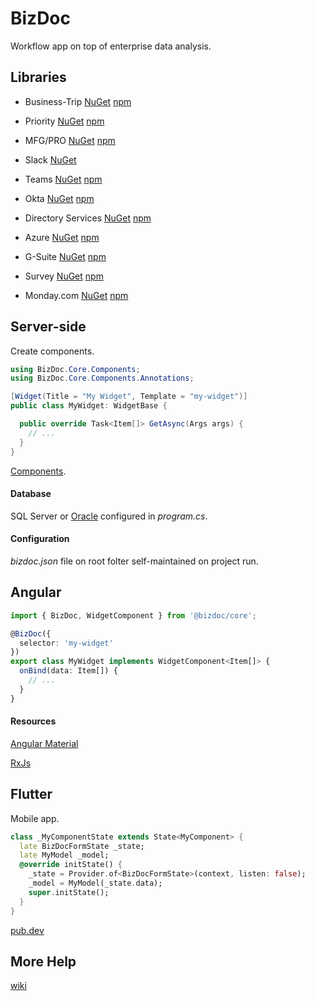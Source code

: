 # BizDoc

Workflow app on top of enterprise data analysis.

## Libraries

* Business-Trip [NuGet](https://www.nuget.org/packages/BizDoc.Applications.Business-Trip/) [npm](https://www.npmjs.com/package/@bizdoc-apps/business-trip)

* Priority [NuGet](https://www.nuget.org/packages/BizDoc.Infrastructure.Priority) [npm](https://www.npmjs.com/@bizdoc/priority)

* MFG/PRO [NuGet](https://www.nuget.org/packages/BizDoc.Infrastructure.Mfg) [npm](https://www.npmjs.com/@bizdoc/mfg)

* Slack [NuGet](https://www.nuget.org/packages/BizDoc.Social.Slack) 

* Teams [NuGet](https://www.nuget.org/packages/BizDoc.Social.Teams) [npm](https://www.npmjs.com/@bizdoc/teams)

* Okta [NuGet](https://www.nuget.org/packages/BizDoc.Authentication.Okta) [npm](https://www.npmjs.com/@bizdoc/okta)

* Directory Services [NuGet](https://www.nuget.org/packages/BizDoc.Authentication.DirectoryServices) [npm](https://www.npmjs.com/@bizdoc/windows)

* Azure [NuGet](https://www.nuget.org/packages/BizDoc.Authentication.Azure) [npm](https://www.npmjs.com/@bizdoc/azure)

* G-Suite [NuGet](https://www.nuget.org/packages/BizDoc.Authentication.G-Suite) [npm](https://www.npmjs.com/@bizdoc/g-suite)

* Survey [NuGet](https://www.nuget.org/packages/BizDoc.Infrastructure.Survey) [npm](https://www.npmjs.com/@bizdoc/survey)

* Monday.com [NuGet](https://www.nuget.org/packages/BizDoc.Infrastructure.Monday) [npm](https://www.npmjs.com/@bizdoc/monday)

## Server-side

Create components.

```cs
using BizDoc.Core.Components;
using BizDoc.Core.Components.Annotations;

[Widget(Title = "My Widget", Template = "my-widget")]
public class MyWidget: WidgetBase {

  public override Task<Item[]> GetAsync(Args args) {
    // ...
  }
}
```

[Components](https://github.com/moding-il/bizdoc.core/wiki/Core-Components).

#### Database

SQL Server or [Oracle](https://www.nuget.org/packages/BizDoc.Storage.Oracle) configured in _program.cs_.

#### Configuration

_bizdoc.json_ file on root folter self-maintained on project run.

## Angular

```ts
import { BizDoc, WidgetComponent } from '@bizdoc/core';

@BizDoc({
  selector: 'my-widget'
})
export class MyWidget implements WidgetComponent<Item[]> {
  onBind(data: Item[]) {
    // ...
  }
}
```

#### Resources

[Angular Material](https://material.angular.io/)

[RxJs](https://rxjs.dev/)

## Flutter

Mobile app.

```dart
class _MyComponentState extends State<MyComponent> {
  late BizDocFormState _state;
  late MyModel _model;
  @override initState() {
    _state = Provider.of<BizDocFormState>(context, listen: false);
    _model = MyModel(_state.data);
    super.initState();
  }
}
```

[pub.dev](https://pub.dev/packages/bizdoc)

## More Help

[wiki](https://github.com/moding-il/bizdoc.core/wiki)
